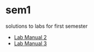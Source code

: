 # sem1

solutions to labs for first semester

* [Lab Manual 2](https://github.com/itexpert120/labdata/tree/main/sem1/lab2)
* [Lab Manual 3](https://github.com/itexpert120/labdata/tree/main/sem1/lab3)
